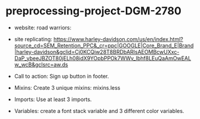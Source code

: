 # preprocessing-project-DGM-2780
- website: road warriors:


- site replicating:
    https://www.harley-davidson.com/us/en/index.html?source_cd=SEM_Retention_PPC&_cr=ppc|GOOGLE|Core_Brand_E|Brand|harley-davidson&gclid=Cj0KCQjw28T8BRDbARIsAEOMBcwUXxc-DaP_ybeeJBZOT80jELh08idX9YOpbPPOk7WWv_Ibhf8LEuQaAmOwEALw_wcB&gclsrc=aw.ds

- Call to action: Sign up button in footer.
- Mixins: Create 3 unique mixins: mixins.less
- Imports: Use at least 3 imports.
- Variables: create a font stack variable and 3 different color variables.
